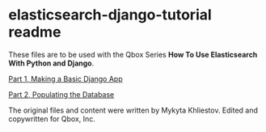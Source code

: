 # elasticsearch-django-tutorial readme

These files are to be used with the Qbox Series **How To Use Elasticsearch With Python and Django**. 

[Part 1, Making a Basic Django App](https://qbox.io/blog/how-to-elasticsearch-python-django-part1)

[Part 2, Populating the Database](https://qbox.io/blog/elasticsearch-python-django-database)

The original files and content were written by Mykyta Khliestov. Edited and copywritten for Qbox, Inc. 

